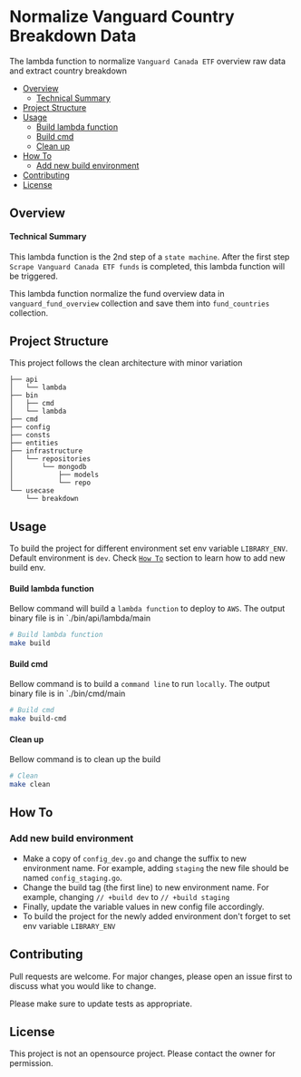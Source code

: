 # Normalize Vanguard Country Breakdown Data

The lambda function to normalize `Vanguard Canada ETF` overview raw data and extract country breakdown

<!-- START doctoc generated TOC please keep comment here to allow auto update -->
<!-- DON'T EDIT THIS SECTION, INSTEAD RE-RUN doctoc TO UPDATE -->

- [Overview](#overview)
  - [Technical Summary](#technical-summary)
- [Project Structure](#project-structure)
- [Usage](#usage)
  - [Build lambda function](#build-lambda-function)
  - [Build cmd](#build-cmd)
  - [Clean up](#clean-up)
- [How To](#how-to)
  - [Add new build environment](#add-new-build-environment)
- [Contributing](#contributing)
- [License](#license)

<!-- END doctoc generated TOC please keep comment here to allow auto update -->

## Overview

#### Technical Summary

This lambda function is the 2nd step of a `state machine`. After the first step `Scrape Vanguard Canada ETF funds` is completed, this lambda function will be triggered.

This lambda function normalize the fund overview data in `vanguard_fund_overview` collection and save them into `fund_countries` collection.

## Project Structure

This project follows the clean architecture with minor variation

```
├── api
│   └── lambda
├── bin
│   ├── cmd
│   └── lambda
├── cmd
├── config
├── consts
├── entities
├── infrastructure
│   └── repositories
│       └── mongodb
│           ├── models
│           └── repo
└── usecase
    └── breakdown
```

## Usage

To build the project for different environment set env variable `LIBRARY_ENV`. Default environment is `dev`. Check [`How To`](#how-to) section to learn how to add new build env.

#### Build lambda function

Bellow command will build a `lambda function` to deploy to `AWS`. The output binary file is in `./bin/api/lambda/main

```bash
# Build lambda function
make build
```

#### Build cmd

Bellow command is to build a `command line` to run `locally`. The output binary file is in `./bin/cmd/main

```bash
# Build cmd
make build-cmd
```

#### Clean up

Bellow command is to clean up the build

```bash
# Clean
make clean
```

## How To

### Add new build environment

- Make a copy of `config_dev.go` and change the suffix to new environment name. For example, adding `staging` the new file should be named `config_staging.go`.
- Change the build tag (the first line) to new environment name. For example, changing `// +build dev` to `// +build staging`
- Finally, update the variable values in new config file accordingly.
- To build the project for the newly added environment don't forget to set env variable `LIBRARY_ENV`

## Contributing

Pull requests are welcome. For major changes, please open an issue first to discuss what you would like to change.

Please make sure to update tests as appropriate.

## License

This project is not an opensource project. Please contact the owner for permission.
